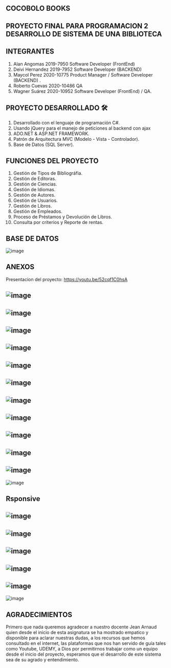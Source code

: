 ## COCOBOLO BOOKS

## PROYECTO FINAL PARA PROGRAMACION 2 DESARROLLO DE SISTEMA DE UNA BIBLIOTECA


## INTEGRANTES

1. Alan Angomas 2019-7950 Software Developer (FrontEnd)
2. Deivi Hernandez 2019-7952 Software Developer (BACKEND)
3. Maycol Perez 2020-10775 Product Manager / Software Developer (BACKEND) .
4. Roberto Cuevas 2020-10486 QA
5. Wagner Suárez 2020-10952 Software Developer (FrontEnd) / QA.

## PROYECTO DESARROLLADO 🛠️

1. Desarrollado con el lenguaje de programación C#.
2. Usando jQuery para el manejo de peticiones al backend con ajax
3. ADO.NET & ASP.NET FRAMEWORK.
4. Patrón de Arquitectura MVC (Modelo - Vista - Controlador).
5. Base de Datos (SQL Server).

## FUNCIONES DEL PROYECTO

1. Gestión de Tipos de Bibliográfia.
2. Gestión de Editoras.
3. Gestión de Ciencias.
4. Gestión de Idiomas.
5. Gestión de Autores.
6. Gestión de Usuarios.
7. Gestión de Libros.
8. Gestión de Empleados.
9. Proceso de Préstamos y Devolución de Libros.
10. Consulta por criterios y Reporte de rentas.


## BASE DE DATOS

![image](https://user-images.githubusercontent.com/74669208/166005400-d3161a64-c36e-47df-9ede-661a17065237.png)

## ANEXOS
Presentacion del proyecto:
https://youtu.be/52cqf1C0hsA

![image](https://user-images.githubusercontent.com/74669208/166005524-e71c04ac-fec2-4f76-81db-38fc4eee0147.png)
------------
![image](https://user-images.githubusercontent.com/74669208/166007688-19106f4d-bae4-49cc-b981-46edcc848376.png)
------------
![image](https://user-images.githubusercontent.com/74669208/166005799-a871024e-9a32-4809-81d4-7916db7cc974.png)
------------
![image](https://user-images.githubusercontent.com/74669208/166006242-02bd4a23-6fe6-4e10-bfcb-1c1181b1a259.png)
------------
![image](https://user-images.githubusercontent.com/74669208/166006277-d1b5d3e3-45ea-45ec-8727-f9c37db03a65.png)
------------
![image](https://user-images.githubusercontent.com/74669208/166006330-b723827f-665c-41f7-83be-85bf81e1ab00.png)
------------
![image](https://user-images.githubusercontent.com/74669208/164948030-debe0612-f056-4b26-a18e-71b8c2818020.png)
---------
![image](https://user-images.githubusercontent.com/86993307/165432220-1ce07215-568d-42e3-9e38-09537a0daa4b.png)
---------
![image](https://user-images.githubusercontent.com/86993307/165433723-76f43cb7-a3a4-448f-b73f-89ac5cb5524e.png)
---------
![image](https://user-images.githubusercontent.com/86993307/165433775-9a6a4e3b-62ee-4e65-8537-6305553f3c5e.png)
---------
![image](https://user-images.githubusercontent.com/86993307/165433816-7feaa1f3-27d8-4853-a58e-02dc0e4e67ba.png)
--------
![image](https://user-images.githubusercontent.com/74669208/166006491-e3c3e4e1-c76f-4885-b0e5-b8c842dffe1a.png)
## Rsponsive 
![image](https://user-images.githubusercontent.com/74669208/166006798-5a980138-8e75-4741-9465-62a727ec48d3.png)
--------
![image](https://user-images.githubusercontent.com/74669208/166006844-37f5da0d-a17d-4739-aabe-6d625ff4687a.png)
--------
![image](https://user-images.githubusercontent.com/74669208/166006887-4dced089-b0f9-4a6f-90fc-c1b79ae4dc12.png)
--------
![image](https://user-images.githubusercontent.com/74669208/166006915-865ef082-a069-40b6-8564-a247feb9b42b.png)
--------
![image](https://user-images.githubusercontent.com/74669208/166006957-e57358f7-672f-430a-9e29-2bc6dcf573e2.png)
--------
![image](https://user-images.githubusercontent.com/74669208/166007443-c2dee456-d9a3-47aa-a9f4-22b3bfab3fd8.png)



## AGRADECIMIENTOS

Primero que nada queremos agradecer a nuestro docente Jean Arnaud quien desde el inicio de esta asignatura se ha mostrado empatico y disponible para aclarar nuestras dudas, a los recursos que hemos consultado en el internet, las plataformas que nos han servido de guía tales como Youtube, UDEMY, a Dios por permitirnos trabajar como un equipo desde el inicio del proyecto, esperamos que el desarrollo de este sistema sea de su agrado y entendimiento.


